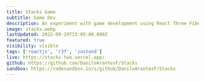 ```yaml
---
title: Stacks Game
subtitle: Game Dev
description: An experiment with game development using React Three Fiber. It's inpired by the Stack mobile game and I still plan to add more features and improvements in the future.
image: stacks.webp
lastUpdated: 2022-09-29T15:05:00.000Z
featured: true
visibility: visible
tags: ['reactjs', 'r3f', 'zustand']
live: https://stacks-two.vercel.app/
github: https://github.com/DaniloArantesF/Stacks
sandbox: https://codesandbox.io/s/github/DaniloArantesF/Stacks
---
```

